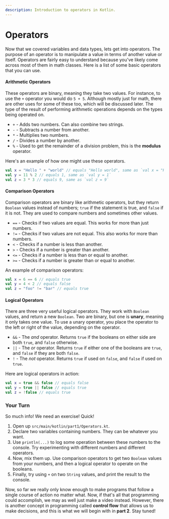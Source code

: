 ```yaml
---
description: Introduction to operators in Kotlin.
---
```


# Operators

Now that we covered variables and data types, lets get into operators. The purpose of an operator is to manipulate a value in terms of another value or itself. Operators are fairly easy to understand because you've likely come across most of them in math classes. Here is a list of some basic operators that you can use.

#### Arithmetic Operators

These operators are binary, meaning they take two values. For instance, to use the `+` operator you would do `5 + 5`. Although mostly just for math, there are other uses for some of these too, which will be discussed later. The type of the result of performing arithmetic operations depends on the types being operated on.

* `+` - Adds two numbers. Can also combine two strings.
* `-` - Subtracts a number from another.
* `*` - Multiplies two numbers.
* `/` - Divides a number by another.
* `%` - Used to get the remainder of a division problem, this is the **modulus** operator.

Here's an example of how one might use these operators.

```kotlin
val x = "Hello " + "world" // equals "Hello world", same as `val x = "Hello world"
val y = 11 % 2 // equals 1, same as `val y = 1`
val z = 3 * 3 // equals 9, same as `val z = 9`
```

#### Comparison Operators

Comparison operators are binary like arithmetic operators, but they return `Boolean` values instead of numbers; `true` if the statement is true, and `false` if it is not. They are used to compare numbers and sometimes other values.

* `==` - Checks if two values are equal. This works for more than just numbers.
* `!=` - Checks if two values are not equal. This also works for more than numbers.
* `<` - Checks if a number is less than another.
* `>` - Checks if a number is greater than another.
* `<=` - Checks if a number is less than or equal to another.
* `>=` - Checks if a number is greater than or equal to another.

An example of comparison operators:

```kotlin
val x = 6 == 6 // equals true
val y = 4 < 2 // equals false
val z = "foo" != "bar" // equals true
```

#### Logical Operators

There are three very useful logical operators. They work with `Boolean` values, and return a new `Boolean`. Two are binary, but one is **unary**, meaning it only takes one value. To use a unary operator, you place the operator to the left or right of the value, depending on the operator.

* `&&` - The _and_ operator. Returns `true` if the booleans on either side are both `true`, and `false` otherwise.
* `||` - The _or_ operator. Returns `true` if either one of the booleans are `true`, and `false` if they are both `false`.
* `!` - The _not_ operator. Returns `true` if used on `false`, and `false` if used on `true`.

Here are logical operators in action:

```kotlin
val x = true && false // equals false
val y = true || false // equals true
val z = !false // equals true
```

### Your Turn

So much info! We need an exercise! Quick!

1. Open up `src/main/kotlin/part1/Operators.kt`.
2. Declare two variables containing numbers. They can be whatever you want.
3. Use `println(...)` to log some operation between these numbers to the console. Try experimenting
   with different numbers and different operators.
4. Now, mix them up. Use comparison operators to get two `Boolean` values from your numbers, and
   then a logical operator to operate on the booleans.
5. Finally, try using `+` on two `String` values, and print the result to the console.

Now, so far we really only know enough to make programs that follow a single course of action no matter what. Now, if that's all that programming could accomplish, we may as well just make a video instead. However, there is another concept in programming called **control flow** that allows us to make decisions, and this is what we will begin with in **part 2**. Stay tuned!

